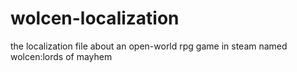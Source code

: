 # wolcen-localization
the localization file about an open-world rpg game in steam named wolcen:lords of mayhem
